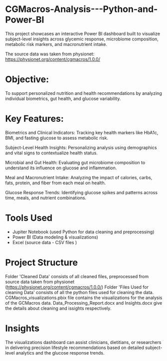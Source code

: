 # CGMacros-Analysis---Python-and-Power-BI
This project showcases an interactive Power BI dashboard built to visualize subject-level insights across glycemic response, microbiome composition, metabolic risk markers, and macronutrient intake.

The source data was taken from physionet: https://physionet.org/content/cgmacros/1.0.0/

# Objective:
To support personalized nutrition and health recommendations by analyzing individual biometrics, gut health, and glucose variability.

# Key Features:
Biometrics and Clinical Indicators:
Tracking key health markers like HbA1c, BMI, and fasting glucose to assess metabolic risk.

Subject-Level Health Insights:
Personalizing analysis using demographics and vital signs to contextualize health status.

Microbial and Gut Health:
Evaluating gut microbiome composition to understand its influence on glucose and inflammation.

Meal and Macronutrient Intake:
Analyzing the impact of calories, carbs, fats, protein, and fiber from each meal on health.

Glucose Response Trends:
Identifying glucose spikes and patterns across time, meals, and nutrient combinations.

# Tools Used
- Jupiter Notebook (used Python for data cleaning and preprocessing)
- Power BI (Data modeling & visualizations)
- Excel (source data - CSV files )

# Project Structure
Folder 'Cleaned Data' consists of all cleaned files, preprocessed from source data taken from physionet (https://physionet.org/content/cgmacros/1.0.0/)
Folder 'Files Used for cleaning Data' consists of all the python files used for cleaning the data. 
CGMacros_visualizations.pbix file contains the visualizations for the analysis of the GCMacros data. 
Data_Processing_Report.docx and Insights.docx give the details about cleaning and issights respectively.

# Insights
The visualizations dashboard can assist clinicians, dietitians, or researchers in delivering precision lifestyle recommendations based on detailed subject-level analytics and the glucose response trends.







